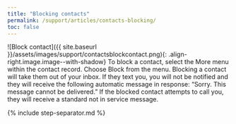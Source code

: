 ```yaml
---
title: "Blocking contacts"
permalink: /support/articles/contacts-blocking/
toc: false
---
```


![Block contact]({{ site.baseurl }}/assets/images/support/contactsblockcontact.png){: .align-right.image.image--with-shadow} To block a contact, select the More menu within the contact record. Choose Block from the menu. Blocking a contact will take them out of your inbox. If they text you, you will not be notified and they will receive the following automatic message in response: “Sorry. This message cannot be delivered.” If the blocked contact attempts to call you, they will receive a standard not in service message.

{% include step-separator.md %}
